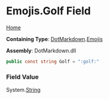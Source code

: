 # Emojis\.Golf Field

[Home](../../../README.md)

**Containing Type**: [DotMarkdown](../../README.md)\.[Emojis](../README.md)

**Assembly**: DotMarkdown\.dll

```csharp
public const string Golf = ":golf:"
```

### Field Value

System\.[String](https://docs.microsoft.com/en-us/dotnet/api/system.string)